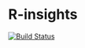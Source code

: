 # R-insights

[![Build Status](https://travis-ci.org/bpoweski/R-insights.png?branch=master)](https://travis-ci.org/bpoweski/R-insights)
